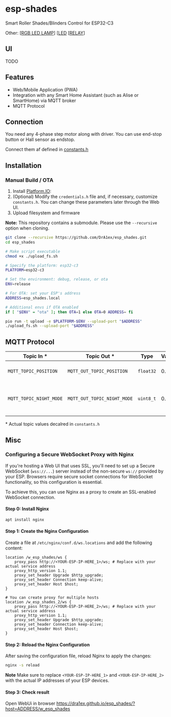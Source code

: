 # esp-shades

Smart Roller Shades/Blinders Control for ESP32-C3

Other: [[RGB LED LAMP](https://github.com/DrA1ex/esp_led_lamp)] [[LED](https://github.com/DrA1ex/esp_led) [[RELAY](https://github.com/DrA1ex/esp_relay)]

## UI

TODO

## Features

- Web/Mobile Application (PWA)
- Integration with any Smart Home Assistant (such as Alise or SmartHome) via MQTT broker
- MQTT Protocol

## Connection

You need any 4-phase step motor along with driver.
You can use end-stop button or Hall sensor as endstop.

Connect them af defined in [constants.h](/src/constants.h)

## Installation

### Manual Build / OTA

1. Install [Platform.IO](https://platformio.org/install):
2. (Optional) Modify the `credentials.h` file and, if necessary, customize `constants.h`. You can change these parameters later through the
   Web UI.
3. Upload filesystem and firmware

**Note:** This repository contains a submodule. Please use the `--recursive` option when cloning.

```bash
git clone --recursive https://github.com/DrA1ex/esp_shades.git
cd esp_shades

# Make script executable
chmod +x ./upload_fs.sh

# Specify the platform: esp32-c3
PLATFORM=esp32-c3

# Set the environment: debug, release, or ota
ENV=release

# For OTA: set your ESP's address
ADDRESS=esp_shades.local

# Additional envs if OTA enabled
if [ "$ENV" = "ota" ]; then OTA=1 else OTA=0 ADDRESS= fi

pio run -t upload -e $PLATFORM-$ENV --upload-port "$ADDRESS"
./upload_fs.sh --upload-port "$ADDRESS"
```

## MQTT Protocol

| Topic In *       		         | Topic Out *                   | Type      | Values	 | Comments                            |
|-----------------------------|-------------------------------|-----------|---------|-------------------------------------|
| `MQTT_TOPIC_POSITION`	   | `MQTT_OUT_TOPIC_POSITION`     | `float32` | 0..100  | Position, can switch to 0..100  	   |
| `MQTT_TOPIC_NIGHT_MODE`	   | `MQTT_OUT_TOPIC_NIGHT_MODE` 	 | `uint8_t` | 0..1    | Night mode _state: ON (1) / OFF (0) |

\* Actual topic values decalred in `constants.h`

## Misc

### Configuring a Secure WebSocket Proxy with Nginx

If you're hosting a Web UI that uses SSL, you'll need to set up a Secure WebSocket (`wss://...`) server instead of the non-secure `ws://`
provided by your ESP. Browsers require secure socket connections for WebSocket functionality, so this configuration is essential.

To achieve this, you can use Nginx as a proxy to create an SSL-enabled WebSocket connection.

#### Step 0: Install Nginx

```sh
apt install nginx
```

#### Step 1: Create the Nginx Configuration

Create a file at `/etc/nginx/conf.d/ws.locations` and add the following content:

```nginx
location /w_esp_shades/ws {
    proxy_pass http://<YOUR-ESP-IP-HERE_1>/ws; # Replace with your actual service address
    proxy_http_version 1.1;
    proxy_set_header Upgrade $http_upgrade;
    proxy_set_header Connection keep-alive;
    proxy_set_header Host $host;
}

# You can create proxy for multiple hosts
location /w_esp_shades_2/ws {
    proxy_pass http://<YOUR-ESP-IP-HERE_2>/ws; # Replace with your actual service address
    proxy_http_version 1.1;
    proxy_set_header Upgrade $http_upgrade;
    proxy_set_header Connection keep-alive;
    proxy_set_header Host $host;
}
```

#### Step 2: Reload the Nginx Configuration

After saving the configuration file, reload Nginx to apply the changes:

```sh
nginx -s reload
```

**Note**
Make sure to replace `<YOUR-ESP-IP-HERE_1>` and `<YOUR-ESP-IP-HERE_2>` with the actual IP addresses of your ESP devices.

#### Step 3: Check result

Open WebUi in browser https://dra1ex.github.io/esp_shades/?host=ADDRESS/w_esp_shades
